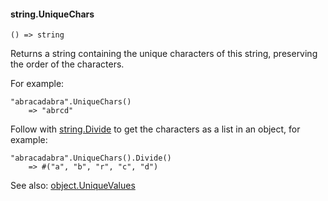 #### string.UniqueChars

``` suneido
() => string
```

Returns a string containing the unique characters of this string, preserving the order of the characters.

For example:

``` suneido
"abracadabra".UniqueChars()
    => "abrcd"
```

Follow with [string.Divide](<string.Divide.md>) to get the characters as a list in an object, for example:

``` suneido
"abracadabra".UniqueChars().Divide()
    => #("a", "b", "r", "c", "d")
```

See also:
[object.UniqueValues](<../Object/object.UniqueValues.md>)
